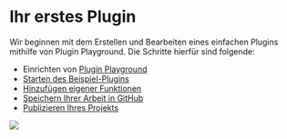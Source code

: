 # Ihr erstes Plugin

Wir beginnen mit dem Erstellen und Bearbeiten eines einfachen Plugins mithilfe von Plugin Playground. Die Schritte hierfür sind folgende:

* Einrichten von [Plugin Playground](plugin-playground.md)
* [Starten des Beispiel-Plugins](launching-the-sample-plugin.md)
* [Hinzufügen eigener Funktionen](adding-your-own-features.md)
* [Speichern Ihrer Arbeit in GitHub](saving-your-work-to-github.md)
* [Publizieren Ihres Projekts](publishing-your-project.md)

![](<../../../.gitbook/assets/03-FormIt plugin cylinder demo.gif>)

